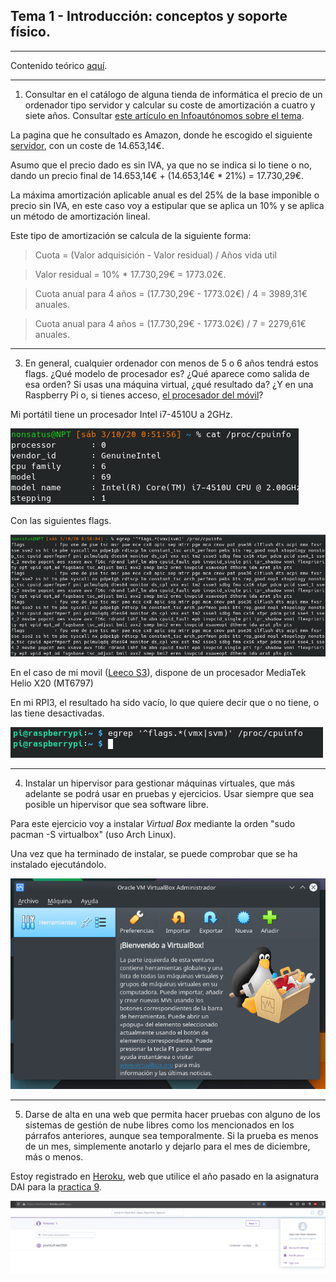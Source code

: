 ## Tema 1 - Introducción: conceptos y soporte físico.

---

Contenido teórico [aquí](https://jj.github.io/IV/documentos/temas/Intro_concepto_y_soporte_fisico).

---
1. Consultar en el catálogo de alguna tienda de informática el precio de un ordenador tipo servidor y calcular su coste de amortización a cuatro y siete años. Consultar [este artículo en Infoautónomos sobre el tema](https://www.infoautonomos.com/consultas-a-la-comunidad/988/).

La pagina que he consultado es Amazon, donde he escogido el siguiente [servidor](https://www.amazon.es/HP-ProLiant-DL380-G6-Servidor/dp/B004ZHE3MK/ref=sr_1_6?__mk_es_ES=%C3%85M%C3%85%C5%BD%C3%95%C3%91&dchild=1&keywords=servidor&qid=1601674062&refinements=p_36%3A1000000-&rnid=1323854031&s=computers&sr=1-6), con un coste de 14.653,14€.

Asumo que el precio dado es sin IVA, ya que no se indica si lo tiene o no, dando un precio final de 14.653,14€ + (14.653,14€ * 21%) = 17.730,29€.

La máxima amortización aplicable anual es del 25% de la base imponible o precio sin IVA, en este caso voy a estipular que se aplica un 10% y se aplica un método de amortización lineal.

Este tipo de amortización se calcula de la siguiente forma:

> Cuota = (Valor adquisición - Valor residual) / Años vida util

> Valor residual = 10% * 17.730,29€ = 1773.02€.

> Cuota anual para 4 años = (17.730,29€ - 1773.02€) / 4 = 3989,31€ anuales.

> Cuota anual para 4 años = (17.730,29€ - 1773.02€) / 7 = 2279,61€ anuales.

---

3. En general, cualquier ordenador con menos de 5 o 6 años tendrá estos flags. ¿Qué modelo de procesador es? ¿Qué aparece como salida de esa orden? Si usas una máquina virtual, ¿qué resultado da? ¿Y en una Raspberry Pi o, si tienes acceso, [el procesador del móvil](https://stackoverflow.com/questions/26239956/how-to-get-specific-information-of-an-android-device-from-proc-cpuinfo-file)?

Mi portátil tiene un procesador Intel i7-4510U a 2GHz.

![Cpuinfo](img/Tema1/ejer3_cpuinfo.png)

Con las siguientes flags.

![Salida egrep](img/Tema1/ejer3_salida_egrep.png)

En el caso de mi movil ([Leeco S3](https://www.kimovil.com/es/donde-comprar-leeco-le-s3)), dispone de un procesador   MediaTek Helio X20 (MT6797)

En mi RPI3, el resultado ha sido vacío, lo que quiere decir que o no tiene, o las tiene desactivadas.

![Salida egrep rpi](img/Tema1/ejer3_rpi.png)

---

4. Instalar un hipervisor para gestionar máquinas virtuales, que más adelante se podrá usar en pruebas y ejercicios. Usar siempre que sea posible un hipervisor que sea software libre.

Para este ejercicio voy a instalar *Virtual Box* mediante la orden "sudo pacman -S virtualbox" (uso Arch Linux).

Una vez que ha terminado de instalar, se puede comprobar que se ha instalado ejecutándolo.

![VB](img/Tema1/ejer4_VB.png)

---

5. Darse de alta en una web que permita hacer pruebas con alguno de los sistemas de gestión de nube libres como los mencionados en los párrafos anteriores, aunque sea temporalmente. Si la prueba es menos de un mes, simplemente anotarlo y dejarlo para el mes de diciembre, más o menos.

Estoy registrado en [Heroku](https://www.heroku.com/), web que utilice el año pasado en la asignatura DAI para la [practica 9](https://practica9-dai1920.herokuapp.com).

![Heroku](img/Tema1/ejer5_heroku.png)

